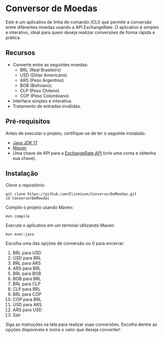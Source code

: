 # Conversor de Moedas

Este é um aplicativo de linha de comando (CLI) que permite a conversão entre diferentes moedas usando a API ExchangeRate. O aplicativo é simples e interativo, ideal para quem deseja realizar conversões de forma rápida e prática.

## Recursos

- Converte entre as seguintes moedas:
  - BRL (Real Brasileiro)
  - USD (Dólar Americano)
  - ARS (Peso Argentino)
  - BOB (Boliviano)
  - CLP (Peso Chileno)
  - COP (Peso Colombiano)
- Interface simples e interativa.
- Tratamento de entradas inválidas.

## Pré-requisitos

Antes de executar o projeto, certifique-se de ter o seguinte instalado:

- [Java JDK 17](https://www.oracle.com/java/technologies/javase/jdk17-archive-downloads.html)
- [Maven](https://maven.apache.org/download.cgi)
- Uma chave de API para a [ExchangeRate API](https://exchangerate-api.com/) (crie uma conta e obtenha sua chave).

## Instalação

Clone o repositório:
```
git clone https://github.com/Elineison/ConversorDeMoedas.git
cd ConversorDeMoedas
```
Compile o projeto usando Maven:
```
mvn compile
```
Execute o aplicativo em um terminal utilizando Maven:
```
mvn exec:java
```

Escolha uma das opções de conversão ou 0 para encerrar:

1. BRL para USD
2. USD para BRL
3. BRL para ARS
4. ARS para BRL
5. BRL para BOB
6. BOB para BRL
7. BRL para CLP
8. CLP para BRL
9. BRL para COP
10. COP para BRL
11. USD para ARS
12. ARS para USD
0. Sair

Siga as instruções na tela para realizar suas conversões. Escolha dentre as opções disponíveis e insira o valor que deseja converter!
